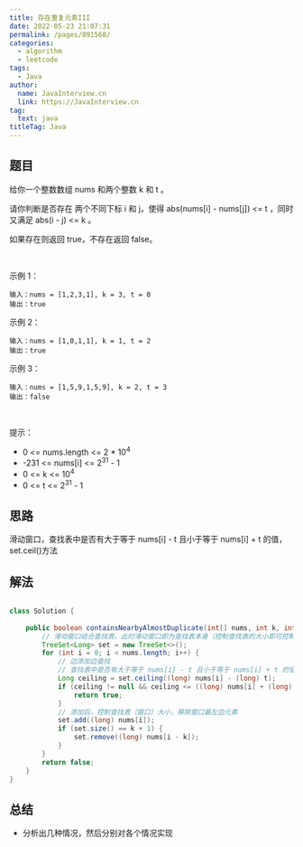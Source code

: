 ```yaml
---
title: 存在重复元素III
date: 2022-05-23 21:07:31
permalink: /pages/891568/
categories: 
  - algorithm
  - leetcode
tags: 
  - Java
author: 
  name: JavaInterview.cn
  link: https://JavaInterview.cn
tag: 
  text: java
titleTag: Java
---
```


## 题目
给你一个整数数组 nums 和两个整数 k 和 t 。

请你判断是否存在 两个不同下标 i 和 j，使得 abs(nums[i] - nums[j]) <= t ，同时又满足 abs(i - j) <= k 。

如果存在则返回 true，不存在返回 false。

 

示例 1：

    输入：nums = [1,2,3,1], k = 3, t = 0
    输出：true
示例 2：

    输入：nums = [1,0,1,1], k = 1, t = 2
    输出：true
示例 3：

    输入：nums = [1,5,9,1,5,9], k = 2, t = 3
    输出：false
 

提示：

- 0 <= nums.length <= 2 * 10<sup>4</sup>
- -231 <= nums[i] <= 2<sup>31</sup> - 1
- 0 <= k <= 10<sup>4</sup>
- 0 <= t <= 2<sup>31</sup> - 1


## 思路

滑动窗口，查找表中是否有大于等于 nums[i] - t 且小于等于 nums[i] + t
的值，set.ceil()方法

## 解法
```java

class Solution {
    
    public boolean containsNearbyAlmostDuplicate(int[] nums, int k, int t) {
        // 滑动窗口结合查找表，此时滑动窗口即为查找表本身（控制查找表的大小即可控制窗口大小）
        TreeSet<Long> set = new TreeSet<>();
        for (int i = 0; i < nums.length; i++) {
            // 边添加边查找
            // 查找表中是否有大于等于 nums[i] - t 且小于等于 nums[i] + t 的值
            Long ceiling = set.ceiling((long) nums[i] - (long) t);
            if (ceiling != null && ceiling <= ((long) nums[i] + (long) t)) {
                return true;
            }
            // 添加后，控制查找表（窗口）大小，移除窗口最左边元素
            set.add((long) nums[i]);
            if (set.size() == k + 1) {
                set.remove((long) nums[i - k]);
            }
        }
        return false;
    }
}
```

## 总结

- 分析出几种情况，然后分别对各个情况实现 
